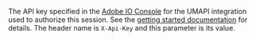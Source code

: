 The API key specified in the [Adobe IO Console](https://console.adobe.io/) for the UMAPI integration used to authorize this session.  See the [getting started documentation](https://adobe-apiplatform.github.io/umapi-documentation/en/getstarted.html) for details.  The header name is `X-Api-Key` and this parameter is its value.